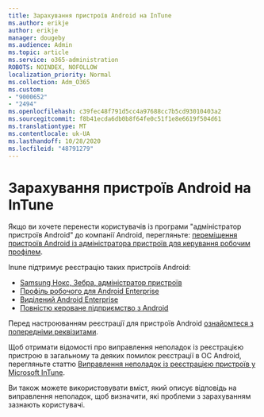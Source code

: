 ```yaml
---
title: Зарахування пристроїв Android на InTune
ms.author: erikje
author: erikje
manager: dougeby
ms.audience: Admin
ms.topic: article
ms.service: o365-administration
ROBOTS: NOINDEX, NOFOLLOW
localization_priority: Normal
ms.collection: Adm_O365
ms.custom:
- "9000652"
- "2494"
ms.openlocfilehash: c39fec48f791d5cc4a97688cc7b5cd93010403a2
ms.sourcegitcommit: f8b41ecda6db0b8f64fe0c51f1e8e6619f504d61
ms.translationtype: MT
ms.contentlocale: uk-UA
ms.lasthandoff: 10/28/2020
ms.locfileid: "48791279"
---
```

# <a name="enrolling-android-devices-into-intune"></a>Зарахування пристроїв Android на InTune

Якщо ви хочете перенести користувачів із програми "адміністратор пристроїв Android" до компанії Android, перегляньте: [переміщення пристроїв Android із адміністратора пристроїв для керування робочим профілем](https://docs.microsoft.com/mem/intune/enrollment/android-move-device-admin-work-profile).

Inune підтримує реєстрацію таких пристроїв Android:  

- [Samsung Нокс, Зебра, адміністратор пристроїв](https://docs.microsoft.com/mem/intune/enrollment/android-enroll-device-administrator)
- [Профіль робочого для Android Enterprise](https://docs.microsoft.com/mem/intune/enrollment/android-enterprise-overview)
- [Виділений Android Enterprise](https://docs.microsoft.com/mem/intune/enrollment/android-dedicated-devices-fully-managed-enroll)
- [Повністю кероване підприємство з Android](https://docs.microsoft.com/mem/intune/enrollment/android-fully-managed-enroll)

Перед настроюванням реєстрації для пристроїв Android [ознайомтеся з попередніми реквізитами](https://docs.microsoft.com/intune/enrollment/android-enroll).  

Щоб отримати відомості про виправлення неполадок із реєстрацією пристрою в загальному та деяких помилок реєстрації в ОС Android, перегляньте статтю [Виправлення неполадок із реєстрацією пристроїв у Microsoft InTune](https://docs.microsoft.com/mem/intune/enrollment/troubleshoot-android-enrollment).

Ви також можете використовувати вміст, який описує відповідь на виправлення неполадок, щоб визначити, які проблеми з зарахуванням зазнають користувачі.
